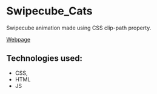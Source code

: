 # Swipecube_Cats

Swipecube animation made using CSS clip-path property.

[Webpage](https://anastasiia-sharkova.github.io/Swipecube_Cats/)

## Technologies used:
* CSS,
* HTML
* JS